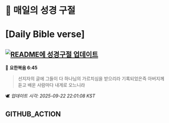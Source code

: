 # 🙏 매일의 성경 구절
# [Daily Bible verse]
## [![README에 성경구절 업데이트](https://github.com/DONGSUKA/first_test/actions/workflows/update-readme-bible.yml/badge.svg)](https://github.com/DONGSUKA/first_test/actions/workflows/update-readme-bible.yml)
<!-- START_BIBLE_VERSE -->
📖 **요한복음 6:45**
> 선지자의 글에 그들이 다 하나님의 가르치심을 받으리라 기록되었은즉 아버지께 듣고 배운 사람마다 내게로 오느니라

🕊️ _업데이트 시각: 2025-09-22 22:01:08 KST_
  <!-- END_BIBLE_VERSE -->
## GITHUB_ACTION
